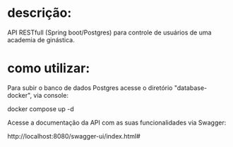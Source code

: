 # descrição:

API RESTfull (Spring boot/Postgres) para controle de usuários de uma academia de ginástica.

# como utilizar:

Para subir o banco de dados Postgres acesse o diretório "database-docker", via console: 

docker compose up -d  


Acesse a documentação da API com as suas funcionalidades via Swagger: 

http://localhost:8080/swagger-ui/index.html#

